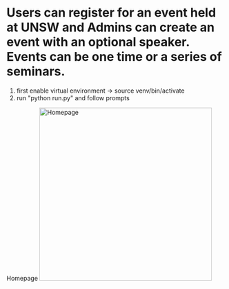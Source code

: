 # Users can register for an event held at UNSW and Admins can create an event with an optional speaker. Events can be one time or a series of seminars. 
1. first enable virtual environment -> source venv/bin/activate
2. run "python run.py" and follow prompts

Homepage
<img src="sokoban2.gif" alt="Homepage" style="width: 400px;"/>

